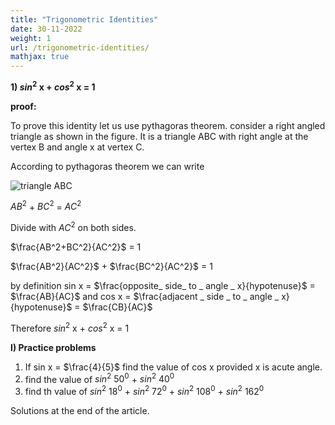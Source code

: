 ```yaml
---
title: "Trigonometric Identities"
date: 30-11-2022
weight: 1
url: /trigonometric-identities/
mathjax: true
---
```


**1) $sin^2$ x + $cos^2$ x = 1**

**proof:**

To prove this identity let us use pythagoras theorem. consider a right angled triangle as shown in the figure. It is a triangle ABC with right angle at the vertex B and angle x at vertex C.

According to pythagoras theorem we can write

![triangle ABC](https://cdn.pixabay.com/photo/2022/11/30/15/38/triangle-7627070_960_720.jpg)

$AB^2$ + $BC^2$ = $AC^2$

Divide with $AC^2$ on both sides.

$\frac{AB^2+BC^2}{AC^2}$ = 1

$\frac{AB^2}{AC^2}$ + $\frac{BC^2}{AC^2}$ = 1

by definition sin x = $\frac{opposite_ side_ to _ angle _ x}{hypotenuse}$ = $\frac{AB}{AC}$ and cos x = $\frac{adjacent _ side _ to _ angle _ x}{hypotenuse}$ = $\frac{CB}{AC}$

Therefore $sin^2$ x + $cos^2$ x = 1


**I) Practice problems**

1) If sin x = $\frac{4}{5}$ find the value of cos x provided x is acute angle.
2) find the value of $sin^2$ $50^0$ + $sin^2$ $40^0$
3) find th value of $sin^2$ $18^0$ + $sin^2$ $72^0$ + $sin^2$ $108^0$ + $sin^2$ $162^0$

Solutions at the end of the article.

